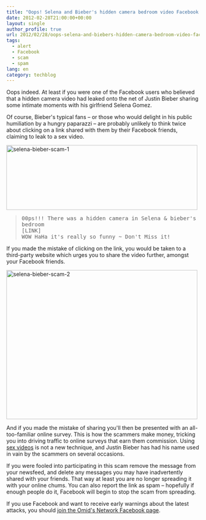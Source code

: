 ```yaml
---
title: "Oops! Selena and Bieber's hidden camera bedroom video Facebook scam"
date: 2012-02-28T21:00:00+00:00
layout: single
author_profile: true
url: 2012/02/28/oops-selena-and-biebers-hidden-camera-bedroom-video-facebook-scam/
tags:
  - alert
  - Facebook
  - scam
  - spam
lang: en
category: techblog
---
```

Oops indeed. At least if you were one of the Facebook users who believed that a hidden camera video had leaked onto the net of Justin Bieber sharing some intimate moments with his girlfriend Selena Gomez. 

Of course, Bieber's typical fans &#8211; or those who would delight in his public humiliation by a hungry paparazzi &#8211; are probably unlikely to think twice about clicking on a link shared with them by their Facebook friends, claiming to leak to a sex video. 

[<img title="selena-bieber-scam-1" border="0" alt="selena-bieber-scam-1" src="http://lh6.ggpht.com/-OGEcjId9_mo/T0042QMzgKI/AAAAAAAAE_Y/U9DrpmyiM_Q/selena-bieber-scam-1_thumb%25255B2%25255D.jpg?imgmax=800" width="498" height="169" />](http://lh3.ggpht.com/-ZTQVHBFakFU/T004WQDIurI/AAAAAAAAE_Q/CnZ1AxvgxCY/s1600-h/selena-bieber-scam-1%25255B4%25255D.jpg) 

> <tt>00ps!!! There was a hidden camera in Selena & bieber's bedroom</tt>  
> <tt>[LINK]</tt>  
> <tt>WOW HaHa it's really so funny ~ Don't Miss it!</tt>

If you made the mistake of clicking on the link, you would be taken to a third-party website which urges you to share the video further, amongst your Facebook friends. 

[<img title="selena-bieber-scam-2" border="0" alt="selena-bieber-scam-2" src="http://lh4.ggpht.com/-fHzHBThLGTU/T005WgzscMI/AAAAAAAAE_o/DTX3VhEuuX4/selena-bieber-scam-2_thumb%25255B2%25255D.jpg?imgmax=800" width="498" height="389" />](http://lh4.ggpht.com/-CXjur13r9OM/T005HsW4VgI/AAAAAAAAE_g/swspnIchYqY/s1600-h/selena-bieber-scam-2%25255B4%25255D.jpg) 

And if you made the mistake of sharing you'll then be presented with an all-too-familiar online survey. This is how the scammers make money, tricking you into driving traffic to online surveys that earn them commission. Using <a href="/2012/02/ex-girlfriend-sex-videos-browser.html" target="_blank">sex videos</a> is not a new technique, and Justin Bieber has had his name used in vain by the scammers on several occasions. 

If you were fooled into participating in this scam remove the message from your newsfeed, and delete any messages you may have inadvertently shared with your friends. That way at least you are no longer spreading it with your online chums. You can also report the link as spam &#8211; hopefully if enough people do it, Facebook will begin to stop the scam from spreading. 

If you use Facebook and want to receive early warnings about the latest attacks, you should <a href="https://www.facebook.com/omidsnetwork/" target="_blank">join the Omid's Network Facebook page</a>.